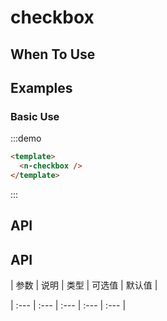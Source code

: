 
# checkbox 


## When To Use


##  Examples

### Basic Use

:::demo
```html
<template>
  <n-checkbox />
</template>
```
:::

## API

## API

| 参数 | 说明 | 类型 | 可选值 | 默认值 |

| :--- | :--- | :--- | :--- | :--- |


